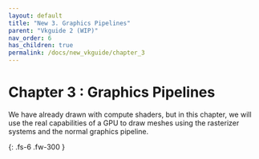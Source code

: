 ```yaml
---
layout: default
title: "New 3. Graphics Pipelines"
parent: "Vkguide 2 (WIP)"
nav_order: 6
has_children: true
permalink: /docs/new_vkguide/chapter_3
---
```

# Chapter 3 : Graphics Pipelines

We have already drawn with compute shaders, but in this chapter, we will use the real capabilities of a GPU to draw meshes using the rasterizer systems and the normal graphics pipeline.

{: .fs-6 .fw-300 }